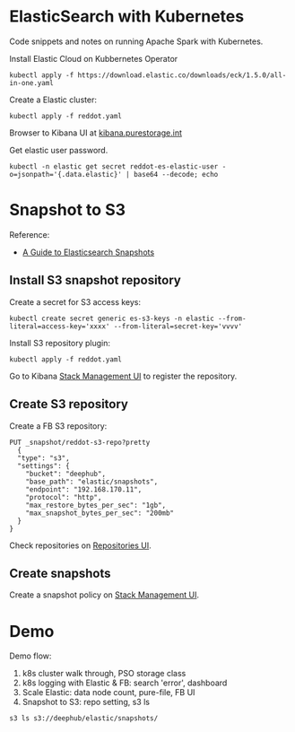 ElasticSearch with Kubernetes
=============================

Code snippets and notes on running Apache Spark with Kubernetes.

Install Elastic Cloud on Kubbernetes Operator
```
kubectl apply -f https://download.elastic.co/downloads/eck/1.5.0/all-in-one.yaml
```

Create a Elastic cluster:
```
kubectl apply -f reddot.yaml
```

Browser to Kibana UI at [kibana.purestorage.int]()

Get elastic user password.
```
kubectl -n elastic get secret reddot-es-elastic-user -o=jsonpath='{.data.elastic}' | base64 --decode; echo
```

# Snapshot to S3
Reference:
* [A Guide to Elasticsearch Snapshots](https://joshua-robinson.medium.com/a-guide-to-elasticsearch-snapshots-565017630638)

## Install S3 snapshot repository

Create a secret for S3 access keys:
```
kubectl create secret generic es-s3-keys -n elastic --from-literal=access-key='xxxx' --from-literal=secret-key='vvvv'
```

Install S3 repository plugin:
```
kubectl apply -f reddot.yaml
```

Go to Kibana [Stack Management UI](https://kibana.purestorage.int:16444/app/kibana#/management/elasticsearch/snapshot_restore/add_repository) to register the repository.

## Create S3 repository
Create a FB S3 repository:
```
PUT _snapshot/reddot-s3-repo?pretty
  {
  "type": "s3",
  "settings": {
    "bucket": "deephub",
    "base_path": "elastic/snapshots",
    "endpoint": "192.168.170.11",
    "protocol": "http",
    "max_restore_bytes_per_sec": "1gb",
    "max_snapshot_bytes_per_sec": "200mb"
  }
}
```

Check repositories on [Repositories UI](https://kibana.purestorage.int:16444/app/kibana#/management/elasticsearch/snapshot_restore/repositories).

## Create snapshots
Create a snapshot policy on [Stack Management UI](https://kibana.purestorage.int:16444/app/kibana#/management/elasticsearch/snapshot_restore/policies).


# Demo
Demo flow:
1. k8s cluster walk through, PSO storage class
2. k8s logging with Elastic & FB: search 'error', dashboard
3. Scale Elastic: data node count, pure-file, FB UI
4. Snapshot to S3: repo setting, s3 ls

```
s3 ls s3://deephub/elastic/snapshots/
```
